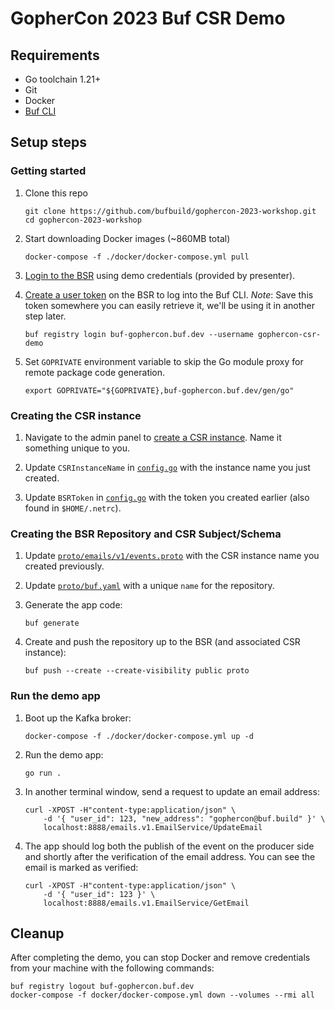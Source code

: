 # GopherCon 2023 Buf CSR Demo

## Requirements

- Go toolchain 1.21+
- Git
- Docker
- [Buf CLI](https://buf.build/docs/installation)

## Setup steps

### Getting started

1. Clone this repo

   ```
   git clone https://github.com/bufbuild/gophercon-2023-workshop.git
   cd gophercon-2023-workshop
   ```

1. Start downloading Docker images (~860MB total)

   ```
   docker-compose -f ./docker/docker-compose.yml pull
   ```

1. [Login to the BSR](https://buf-gophercon.buf.dev/) using demo credentials (provided by presenter).

1. [Create a user token](https://buf-gophercon.buf.dev/settings/user) on the BSR to log into the Buf CLI. *Note*: Save this token somewhere you can easily retrieve it, we'll be using it in another step later.

   ```
   buf registry login buf-gophercon.buf.dev --username gophercon-csr-demo
   ```

1. Set `GOPRIVATE` environment variable to skip the Go module proxy for remote package code generation.

   ```
   export GOPRIVATE="${GOPRIVATE},buf-gophercon.buf.dev/gen/go"
   ```

### Creating the CSR instance

1. Navigate to the admin panel to [create a CSR instance](https://buf-gophercon.buf.dev/admin/csr). Name it something unique to you.

1. Update `CSRInstanceName` in [`config.go`](config.go) with the instance name you just created.

1. Update `BSRToken` in [`config.go`](config.go) with the token you created earlier (also found in `$HOME/.netrc`).

### Creating the BSR Repository and CSR Subject/Schema

1. Update [`proto/emails/v1/events.proto`](proto/emails/v1/events.proto) with the CSR instance name you created previously.

1. Update [`proto/buf.yaml`](proto/buf.yaml) with a unique `name` for the repository.

1. Generate the app code:

   ```
   buf generate
   ```

1. Create and push the repository up to the BSR (and associated CSR instance):

   ```
   buf push --create --create-visibility public proto
   ```

### Run the demo app

1. Boot up the Kafka broker:

   ```
   docker-compose -f ./docker/docker-compose.yml up -d
   ```

1. Run the demo app:

   ```
   go run .
   ```

1. In another terminal window, send a request to update an email address:

   ```
   curl -XPOST -H"content-type:application/json" \
       -d '{ "user_id": 123, "new_address": "gophercon@buf.build" }' \
       localhost:8888/emails.v1.EmailService/UpdateEmail
   ```

1. The app should log both the publish of the event on the producer side and 
   shortly after the verification of the email address. You can see the email 
   is marked as verified:

   ```
   curl -XPOST -H"content-type:application/json" \
       -d '{ "user_id": 123 }' \
       localhost:8888/emails.v1.EmailService/GetEmail
   ```

## Cleanup

After completing the demo, you can stop Docker and remove credentials from your
machine with the following commands:

```
buf registry logout buf-gophercon.buf.dev
docker-compose -f docker/docker-compose.yml down --volumes --rmi all
```
